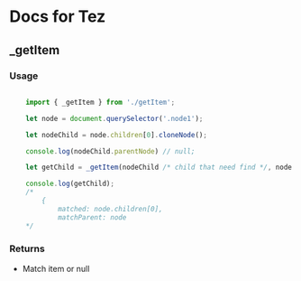 # Docs for Tez

## _getItem

### Usage

```javascript

	import { _getItem } from './getItem';

	let node = document.querySelector('.node1');

	let nodeChild = node.children[0].cloneNode();

	console.log(nodeChild.parentNode) // null;

	let getChild = _getItem(nodeChild /* child that need find */, node /* parent that need check their childrens for match */);

	console.log(getChild); 
	/*
		{
			matched: node.children[0],
			matchParent: node
	*/

```

### Returns

* Match item or null